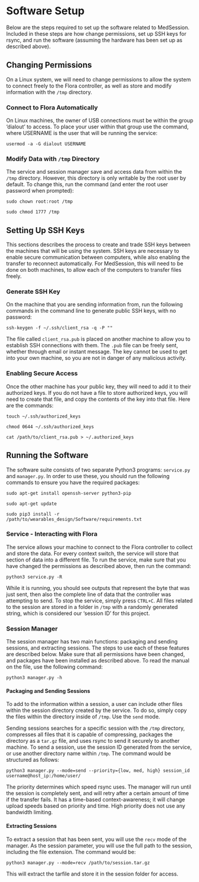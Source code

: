 # Software Setup
Below are the steps required to set up the software related to MedSession. Included in these steps are how change permissions, set up SSH keys for rsync, and run the software (assuming the hardware has been set up as described above).

## Changing Permissions
On a Linux system, we will need to change permissions to allow the system to connect freely to the Flora controller, as well as store and modify information with the `/tmp` directory.

### Connect to Flora Automatically
On Linux machines, the owner of USB connections must be within the group ‘dialout’ to access. To place your user within that group use the command, where USERNAME is the user that will be running the service:

`usermod -a -G dialout USERNAME`


### Modify Data with `/tmp` Directory
The service and session manager save and access data from within the `/tmp` directory. However, this directory is only writable by the root user by default. To change this, run the command (and enter the root user password when prompted): 

`sudo chown root:root /tmp`

`sudo chmod 1777 /tmp`

## Setting Up SSH Keys
This sections describes the process to create and trade SSH keys between the machines that will be using the system. SSH keys are necessary to enable secure communication between computers, while also enabling the transfer to reconnect automatically. For MedSession, this will need to be done on both machines, to allow each of the computers to transfer files freely.

### Generate SSH Key
On the machine that you are sending information from, run the following commands in the command line to generate public SSH keys, with no password:

`ssh-keygen -f ~/.ssh/client_rsa -q -P ""`

The file called `client_rsa.pub` is placed on another machine to allow you to establish SSH connections with them. The `.pub` file can be freely sent, whether through email or instant message. The key cannot be used to get into your own machine, so you are not in danger of any malicious activity. 

### Enabling Secure Access
Once the other machine has your public key, they will need to add it to their authorized keys. If you do not have a file to store authorized keys, you will need to create that file, and copy the contents of the key into that file. Here are the commands:

`touch ~/.ssh/authorized_keys`

`chmod 0644 ~/.ssh/authorized_keys`

`cat /path/to/client_rsa.pub > ~/.authorized_keys`

## Running the Software
The software suite consists of two separate Python3 programs: `service.py` and `manager.py`. In order to use these, you should run the following commands to ensure you have the required packages:

`sudo apt-get install openssh-server python3-pip`

`sudo apt-get update`

`sudo pip3 install -r /path/to/wearables_design/Software/requirements.txt`

### Service - Interacting with Flora
The service allows your machine to connect to the Flora controller to collect and store the data. For every context switch, the service will store that section of data into a different file. To run the service, make sure that you have changed the permissions as described above, then run the command:

`python3 service.py -R`

While it is running, you should see outputs that represent the byte that was just sent, then also the complete line of data that the controller was attempting to send. To stop the service, simply press `CTRL+C`. All files related to the session are stored in a folder in `/tmp` with a randomly generated string, which is considered our ‘session ID’ for this project.

### Session Manager
The session manager has two main functions: packaging and sending sessions, and extracting sessions. The steps to use each of these features are described below. Make sure that all permissions have been changed, and packages have been installed as described above. To read the manual on the file, use the following command:

`python3 manager.py -h`

#### Packaging and Sending Sessions
To add to the information within a session, a user can include other files within the session directory created by the service. To do so, simply copy the files within the directory inside of `/tmp`. Use the `send` mode.

Sending sessions searches for a specific session with the `/tmp` directory, compresses all files that it is capable of compressing, packages the directory as a `tar.gz` file, and uses rsync to send it securely to another machine. To send a session, use the session ID generated from the service, or use another directory name within `/tmp`. The command would be structured as follows:

`python3 manager.py --mode=send --priority={low, med, high} session_id username@host_ip:/home/user/`

The priority determines which speed rsync uses. The manager will run until the session is completely sent, and will retry after a certain amount of time if the transfer fails. It has a time-based context-awareness; it will change upload speeds based on priority and time. High priority does not use any bandwidth limiting.

#### Extracting Sessions
To extract a session that has been sent, you will use the `recv` mode of the manager. As the session parameter, you will use the full path to the session, including the file extension. The command would be:

`python3 manager.py --mode=recv /path/to/session.tar.gz`

This will extract the tarfile and store it in the session folder for access. 
